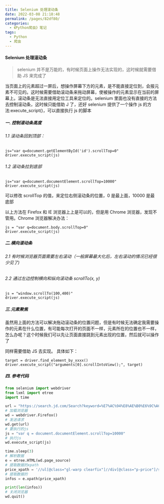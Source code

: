 ```yaml
---
title: Selenium 处理滚动条
date: 2022-03-08 21:18:48
permalink: /pages/82df80/
categories:
  - 《Python爬虫》笔记
tags:
  - Python
  - 爬虫
---
```


#### Selenium 处理滚动条

> selenium 并不是万能的，有时候页面上操作无法实现的，这时候就需要借助 JS 来完成了

当页面上的元素超过一屏后，想操作屏幕下方的元素，是不能直接定位到，会报元素不可见的。这时候需要借助滚动条来拖动屏幕，使被操作的元素显示在当前的屏幕上。滚动条是无法直接用定位工具来定位的。selenium 里面也没有直接的方法去控制滚动条，这时候只能借助 J 了，还好 selenium 提供了一个操作 js 的方法:execute_script()，可以直接执行 js 的脚本

##### 一. 控制滚动条高度

###### 1.1 滚动条回到顶部：

    js="var q=document.getElementById('id').scrollTop=0"
    driver.execute_script(js)



###### 1.2 滚动条拉到底部

    js="var q=document.documentElement.scrollTop=10000"
    driver.execute_script(js)

可以修改 scrollTop 的值，来定位右侧滚动条的位置，0 是最上面，10000 是最底部

以上方法在 Firefox 和 IE 浏览器上上是可以的，但是用 Chrome 浏览器，发现不管用。Chrome 浏览器解决办法：

    js = "var q=document.body.scrollTop=0"
    driver.execute_script(js)

##### 二.横向滚动条

###### 2.1 有时候浏览器页面需要左右滚动（一般屏幕最大化后，左右滚动的情况已经很少见了)

###### 2.2 通过左边控制横向和纵向滚动条 scrollTo(x, y)

    js = "window.scrollTo(100,400)"
    driver.execute_script(js)

##### 三.元素聚焦

虽然用上面的方法可以解决拖动滚动条的位置问题，但是有时候无法确定我需要操作的元素在什么位置，有可能每次打开的页面不一样，元素所在的位置也不一样，怎么办呢？这个时候我们可以先让页面直接跳到元素出现的位置，然后就可以操作了

同样需要借助 JS 去实现。 具体如下：

    target = driver.find_element_by_xxxx()
    driver.execute_script("arguments[0].scrollIntoView();", target)

##### 四. 参考代码

```python
from selenium import webdriver
from lxml import etree
import time

url = "https://search.jd.com/Search?keyword=%E7%AC%94%E8%AE%B0%E6%9C%AC&enc=utf-8&wq=%E7%AC%94%E8%AE%B0%E6%9C%AC&pvid=845d019c94f6476ca5c4ffc24df6865a"
# 加载浏览器
wd = webdriver.Firefox()
# 发送请求
wd.get(url)
# 要执行的js
js = "var q = document.documentElement.scrollTop=10000"
# 执行js
wd.execute_script(js)

time.sleep(3)
# 解析数据
e = etree.HTML(wd.page_source)
# 提取数据的xpath
price_xpath = '//ul[@class="gl-warp clearfix"]//div[@class="p-price"]/strong/i/text()'
# 提取数据的
infos = e.xpath(price_xpath)

print(len(infos))
# 关闭浏览器
wd.quit()


```
